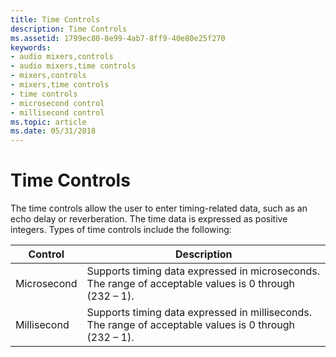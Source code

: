 ```yaml
---
title: Time Controls
description: Time Controls
ms.assetid: 1799ec80-8e99-4ab7-8ff9-40e80e25f270
keywords:
- audio mixers,controls
- audio mixers,time controls
- mixers,controls
- mixers,time controls
- time controls
- microsecond control
- millisecond control
ms.topic: article
ms.date: 05/31/2018
---
```


# Time Controls

The time controls allow the user to enter timing-related data, such as an echo delay or reverberation. The time data is expressed as positive integers. Types of time controls include the following:



| Control     | Description                                                                                            |
|-------------|--------------------------------------------------------------------------------------------------------|
| Microsecond | Supports timing data expressed in microseconds. The range of acceptable values is 0 through (232 – 1). |
| Millisecond | Supports timing data expressed in milliseconds. The range of acceptable values is 0 through (232 – 1). |



 

 

 




